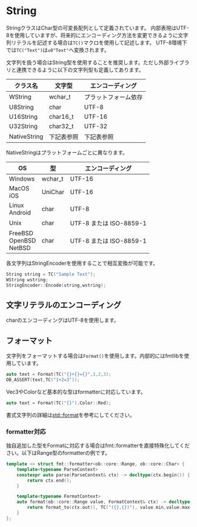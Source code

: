 String
====================

StringクラスはChar型の可変長配列として定義されています。
内部表現はUTF-8を使用していますが、将来的にエンコーディング方法を変更できるように文字列リテラルを記述する場合は```TC()```マクロを使用して記述します。
UTF-8環境下では```TC("Text")```は```u8"Text"```へ変換されます。

文字列を扱う場合はString型を使用することを推奨します。ただし外部ライブラリと連携できるように以下の文字列型も定義してあります。

| クラス名 | 文字型 | エンコーディング |
|-|-|-|
|WString|wchar_t|プラットフォーム依存|
|U8String|char|UTF-8|
|U16String|char16_t|UTF-16|
|U32String|char32_t|UTF-32|
|NativeString|下記表参照|下記表参照|

NativeStringはプラットフォームごとに異なります。

| OS | 型 | エンコーディング |
|-|-|-|
| Windows | wchar_t | UTF-16 |
| MacOS<br>iOS | UniChar | UTF-16 |
| Linux<br>Android | char | UTF-8 |
| Unix | char | UTF-8 または ISO-8859-1 |
| FreeBSD<br>OpenBSD<br>NetBSD | char | UTF-8 または ISO-8859-1 |

各文字列はStringEncoderを使用することで相互変換が可能です。
```c++
String string = TC("Sample Text");
WString wstring;
StringEncoder::Encode(string,wstring);
```
## 文字リテラルのエンコーディング
charのエンコーディングはUTF-8を使用します。

## フォーマット
文字列をフォーマットする場合は```Format()```を使用します。内部的にはfmtlibを使用しています。
```c++
auto text = Format(TC("{}+{}={}",1,2,3);
OB_ASSERT(text,TC("1+2=3"));
```
Vec3やColorなど基本的な型はformatterに対応しています。
```c++
auto text = Format(TC("{}"),Color::Red);
```
書式文字列の詳細は[std::format](https://cpprefjp.github.io/reference/format/format.html)を参考にしてください。
### formatter対応
独自追加した型をFormatに対応する場合はfmt::formatterを直接特殊化してください。以下はRange型のformatterの例です。
```c++
template <> struct fmt::formatter<ob::core::Range, ob::core::Char> {
	template<typename ParseContext>
	constexpr auto parse(ParseContext& ctx) -> decltype(ctx.begin()) {
		return ctx.end();
	}

	template<typename FormatContext>
	auto format(ob::core::Range value, FormatContext& ctx) -> decltype(ctx.out()) {
		return format_to(ctx.out(), TC("({},{})"), value.min,value.max);
	}
};
```